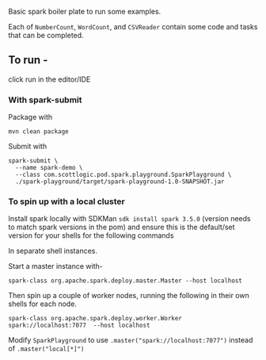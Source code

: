
Basic spark boiler plate to run some examples. 

Each of `NumberCount`, `WordCount`, and `CSVReader` contain some code and tasks that can be completed. 

## To run - 

click run in the editor/IDE

### With spark-submit

Package with 

```
mvn clean package
```

Submit with 

```
spark-submit \
  --name spark-demo \
  --class com.scottlogic.pod.spark.playground.SparkPlayground \
  ./spark-playground/target/spark-playground-1.0-SNAPSHOT.jar
```


### To spin up with a local cluster 

Install spark locally with SDKMan  `sdk install spark 3.5.0` (version needs to match spark versions in the pom)
and ensure this is the default/set version for your shells for the following commands

In separate shell instances.

Start a master instance with-

`spark-class org.apache.spark.deploy.master.Master --host localhost`

Then spin up a couple of worker nodes, running the following in their own shells for each node. 

`spark-class org.apache.spark.deploy.worker.Worker spark://localhost:7077  --host localhost`

Modify `SparkPlayground` to use `.master("spark://localhost:7077")` instead of `.master("local[*]")`
